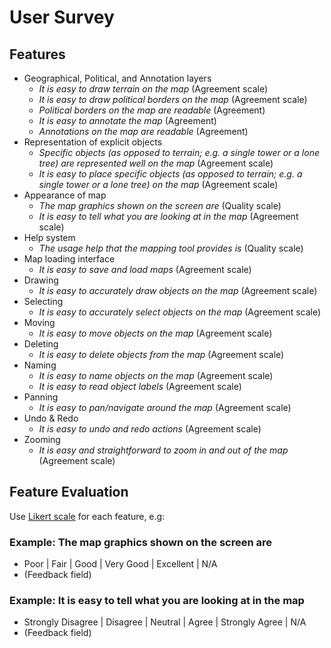 # User Survey

## Features
* Geographical, Political, and Annotation layers
  * *It is easy to draw terrain on the map* (Agreement scale)
  * *It is easy to draw political borders on the map* (Agreement scale)
  * *Political borders on the map are readable* (Agreement)
  * *It is easy to annotate the map* (Agreement)
  * *Annotations on the map are readable* (Agreement)
* Representation of explicit objects
  * *Specific objects (as opposed to terrain; e.g. a single tower or a lone tree) are represented well on the map* (Agreement scale)
  * *It is easy to place specific objects (as opposed to terrain; e.g. a single tower or a lone tree) on the map* (Agreement scale)
* Appearance of map
  * *The map graphics shown on the screen are* (Quality scale)
  * *It is easy to tell what you are looking at in the map* (Agreement scale)
* Help system
  * *The usage help that the mapping tool provides is* (Quality scale)
* Map loading interface
  * *It is easy to save and load maps* (Agreement scale)
* Drawing
  * *It is easy to accurately draw objects on the map* (Agreement scale)
* Selecting
  * *It is easy to accurately select objects on the map* (Agreement scale)
* Moving
  * *It is easy to move objects on the map* (Agreement scale)
* Deleting
  * *It is easy to delete objects from the map* (Agreement scale)
* Naming
  * *It is easy to name objects on the map* (Agreement scale)
  * *It is easy to read object labels* (Agreement scale)
* Panning
  * *It is easy to pan/navigate around the map* (Agreement scale)
* Undo & Redo
  * *It is easy to undo and redo actions* (Agreement scale)
* Zooming
  * *It is easy and straightforward to zoom in and out of the map* (Agreement scale)

## Feature Evaluation
Use [Likert scale](https://www.simplypsychology.org/likert-scale.html) for each feature, e.g:

### Example: The map graphics shown on the screen are
* Poor | Fair | Good | Very Good | Excellent | N/A
* (Feedback field)

### Example: It is easy to tell what you are looking at in the map
* Strongly Disagree | Disagree | Neutral | Agree | Strongly Agree | N/A
* (Feedback field)

